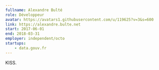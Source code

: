 ```yaml
---
fullname: Alexandre Bulté
role: Développeur
avatar: https://avatars1.githubusercontent.com/u/119625?v=3&s=600
link: https://alexandre.bulte.net
start: 2017-06-01
end: 2018-03-31
employer: independent/octo
startups:
    - data.gouv.fr
---
```


KISS.
